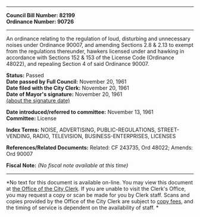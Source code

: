 * * * * *  
  
**Council Bill Number: [](#h0)[](#h2)82199**   
**Ordinance Number: 90726**  
  
* * * * *  
  
An ordinance relating to the regulation of loud, disturbing and unnecessary noises under Ordinance 90007, and amending Sections 2.8 & 2.13 to exempt from the regulations thereunder, hawkers licensed under and hawking in accordance with Sections 152 & 153 of the License Code (Ordinance 48022), and repealing Section 4 of said Ordinance 90007.  
  
**Status:** Passed   
**Date passed by Full Council:** November 20, 1961   
**Date filed with the City Clerk:** November 20, 1961   
**Date of Mayor's signature:** November 20, 1961   
[(about the signature date)](/~public/approvaldate.htm)   
  
  
**Date introduced/referred to committee:** November 13, 1961   
**Committee:** License   
  
**Index Terms:** NOISE, ADVERTISING, PUBLIC-REGULATIONS, STREET-VENDING, RADIO, TELEVISION, BUSINESS-ENTERPRISES, LICENSES  
  
**References/Related Documents:** Related: CF 243735, Ord 48022; Amends: Ord 90007  
  
**Fiscal Note:** *(No fiscal note available at this time)*  
  
* * * * *  
  
*No text for this document is available on-line. You may view this document at [the Office of the City Clerk](http://www.seattle.gov/leg/clerk/contactUs.htm). If you are unable to visit the Clerk's Office, you may request a copy or scan be made for you by Clerk staff. Scans and copies provided by the Office of the City Clerk are subject to [copy fees](http://clerk.seattle.gov/~public/clerkfees.htm), and the timing of service is dependent on the availability of staff. *  
  
  
